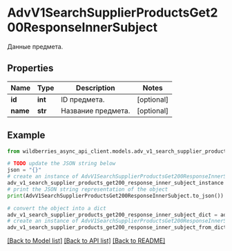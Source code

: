 # AdvV1SearchSupplierProductsGet200ResponseInnerSubject

Данные предмета.

## Properties

Name | Type | Description | Notes
------------ | ------------- | ------------- | -------------
**id** | **int** | ID предмета. | [optional] 
**name** | **str** | Название предмета. | [optional] 

## Example

```python
from wildberries_async_api_client.models.adv_v1_search_supplier_products_get200_response_inner_subject import AdvV1SearchSupplierProductsGet200ResponseInnerSubject

# TODO update the JSON string below
json = "{}"
# create an instance of AdvV1SearchSupplierProductsGet200ResponseInnerSubject from a JSON string
adv_v1_search_supplier_products_get200_response_inner_subject_instance = AdvV1SearchSupplierProductsGet200ResponseInnerSubject.from_json(json)
# print the JSON string representation of the object
print(AdvV1SearchSupplierProductsGet200ResponseInnerSubject.to_json())

# convert the object into a dict
adv_v1_search_supplier_products_get200_response_inner_subject_dict = adv_v1_search_supplier_products_get200_response_inner_subject_instance.to_dict()
# create an instance of AdvV1SearchSupplierProductsGet200ResponseInnerSubject from a dict
adv_v1_search_supplier_products_get200_response_inner_subject_from_dict = AdvV1SearchSupplierProductsGet200ResponseInnerSubject.from_dict(adv_v1_search_supplier_products_get200_response_inner_subject_dict)
```
[[Back to Model list]](../README.md#documentation-for-models) [[Back to API list]](../README.md#documentation-for-api-endpoints) [[Back to README]](../README.md)


